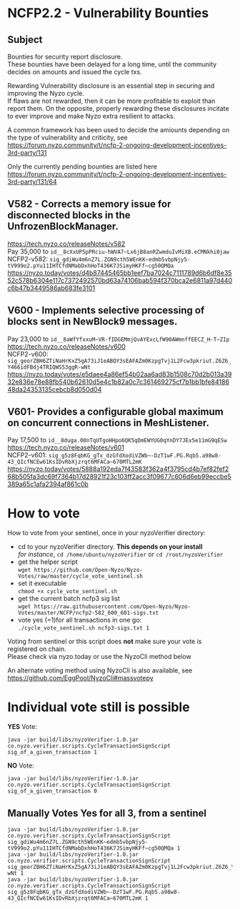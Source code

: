 # NCFP2.2 - Vulnerability Bounties

## Subject

Bounties for security report disclosure.  
These bounties have been delayed for a long time, until the community decides on amounts and issued the cycle txs.  

Rewarding Vulnerability disclosure is an essential step in securing and improving the Nyzo cycle.  
If flaws are not rewarded, then it can be more profitable to exploit than report them. On the opposite, properly rewarding these disclosures incitate to ever improve and make Nyzo extra resilient to attacks.

A common framework has been used to decide the amiounts depending on the type of vulnerability and criticity, see https://forum.nyzo.community/t/ncfp-2-ongoing-development-incentives-3rd-party/131

Only the currently pending bounties are listed here
https://forum.nyzo.community/t/ncfp-2-ongoing-development-incentives-3rd-party/131/64

## V582 - Corrects a memory issue for disconnected blocks in the UnfrozenBlockManager.

https://tech.nyzo.co/releaseNotes/v582  
Pay 35,000 to `id__8cXxUP5pPRciu-hWVA7~Lx6jB8anRZwmduIvMiXB.eCMNkhi0jaw`  
NCFP2-v582: `sig_gdiWu4m6nZ7L.ZGN9cth5WEnKK~edmb5vbpNjy5-tV999o2.pYu11IHTCfdNMabDxhHoT436K7JSimyHKFf~cg50QMQa`  
https://nyzo.today/votes/d4b87445465bb1eef7ba7024c7111789d6b6df8e3552c578b6304e117c7372492570bd63a74106bab594f370bca2e6811a97d440c6b47b3449586ab683fe3101

## V600 -  Implements selective processing of blocks sent in NewBlock9 messages.

Pay 23,000 to `id__8aWfYfxxuM~VR-fIDGEMmjQvAYExcLfW90AWmnffEECZ_H-T~ZIp`  
https://tech.nyzo.co/releaseNotes/v600  
NCFP2-v600: `sig_georZBH6ZTiNaHrKxZ5gA73iJ1eABQY3sEAFAZm0KzpgTvj1L2Fcw3pkriut.Z6Z6_Y466idFBdj4TRIQWS53ggR-wNt`  
https://nyzo.today/votes/e5daee4a86ef54b02aa6ad83b1508c70d2b013a3932e836e78e88fb540b62610d5e4c1b82a0c7c361469275cf7b1bb1bfe8418648da24353135cebcb8d050d04

## V601- Provides a configurable global maximum on concurrent connections in MeshListener.

Pay 17,500 to `id__8duga.00nTqUTgoHHpo6QK5qDmEWYUG0qYnDY7JEx5e11mG9qESw`  
https://tech.nyzo.co/releaseNotes/v601  
NCFP2-v601: `sig_g5z8FqbKG_gTx_dzGfdXodiVZWb~-DzT1wF.PG.Rqb5.a98w8-43_QIcfNCEw61KsIDvRbXjzrqt6MFACa~670MTL2mK`  
https://nyzo.today/votes/5888a192eda7f43583f362a4f3795cd4b7ef82fef268b505fa3dc69f7364b17d28921f23c103ff2acc3f09677c606d6eb99eccbe5389a65c1afa2394af861c0b

# How to vote

How to vote from your sentinel, once in your nyzoVerifier directory:  

- cd to your nyzoVerifier directory. **This depends on your install**  
*for instance*, `cd /home/ubuntu/nyzoVerifier` or `cd /root/nyzoVerifier`
- get the helper script  
`wget https://github.com/Open-Nyzo/Nyzo-Votes/raw/master/cycle_vote_sentinel.sh`
- set it executable  
`chmod +x cycle_vote_sentinel.sh`
- get the current batch ncfp3 sig list  
`wget https://raw.githubusercontent.com/Open-Nyzo/Nyzo-Votes/master/NCFP/ncfp2-582_600_601-sigs.txt`
- vote yes (=1)for all transactions in one go:  
`./cycle_vote_sentinel.sh ncfp3-sigs.txt 1`

Voting from sentinel or this script does **not** make sure your vote is registered on chain.  
Please check via nyzo.today or use the NyzoCli method below

An alternate voting method using NyzoCli is also available, see https://github.com/EggPool/NyzoCli#massvotepy


# Individual vote still is possible  
**YES** Vote:
```
java -jar build/libs/nyzoVerifier-1.0.jar co.nyzo.verifier.scripts.CycleTransactionSignScript sig_of_a_given_transaction 1
```

**NO** Vote:
```
java -jar build/libs/nyzoVerifier-1.0.jar co.nyzo.verifier.scripts.CycleTransactionSignScript sig_of_a_given_transaction 0
```

## Manually Votes Yes for all 3, from a sentinel

```
java -jar build/libs/nyzoVerifier-1.0.jar co.nyzo.verifier.scripts.CycleTransactionSignScript sig_gdiWu4m6nZ7L.ZGN9cth5WEnKK~edmb5vbpNjy5-tV999o2.pYu11IHTCfdNMabDxhHoT436K7JSimyHKFf~cg50QMQa 1
java -jar build/libs/nyzoVerifier-1.0.jar co.nyzo.verifier.scripts.CycleTransactionSignScript sig_georZBH6ZTiNaHrKxZ5gA73iJ1eABQY3sEAFAZm0KzpgTvj1L2Fcw3pkriut.Z6Z6_Y466idFBdj4TRIQWS53ggR-wNt 1 
java -jar build/libs/nyzoVerifier-1.0.jar co.nyzo.verifier.scripts.CycleTransactionSignScript sig_g5z8FqbKG_gTx_dzGfdXodiVZWb~-DzT1wF.PG.Rqb5.a98w8-43_QIcfNCEw61KsIDvRbXjzrqt6MFACa~670MTL2mK 1
```
